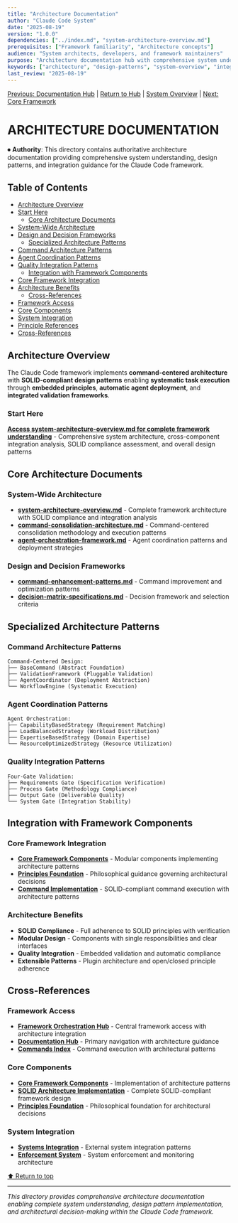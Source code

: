 ```yaml
---
title: "Architecture Documentation"
author: "Claude Code System"
date: "2025-08-19"
version: "1.0.0"
dependencies: ["../index.md", "system-architecture-overview.md"]
prerequisites: ["Framework familiarity", "Architecture concepts"]
audience: "System architects, developers, and framework maintainers"
purpose: "Architecture documentation hub with comprehensive system understanding"
keywords: ["architecture", "design-patterns", "system-overview", "integration"]
last_review: "2025-08-19"
---
```


[Previous: Documentation Hub](../index.md) | [Return to Hub](../index.md) | [System Overview](system-architecture-overview.md) | [Next: Core Framework](../components/core-framework/)

# ARCHITECTURE DOCUMENTATION

⏺ **Authority**: This directory contains authoritative architecture documentation providing comprehensive system understanding, design patterns, and integration guidance for the Claude Code framework.

## Table of Contents
  - [Architecture Overview](#architecture-overview)
- [Start Here](#start-here)
  - [Core Architecture Documents](#core-architecture-documents)
- [System-Wide Architecture](#system-wide-architecture)
- [Design and Decision Frameworks](#design-and-decision-frameworks)
  - [Specialized Architecture Patterns](#specialized-architecture-patterns)
- [Command Architecture Patterns](#command-architecture-patterns)
- [Agent Coordination Patterns](#agent-coordination-patterns)
- [Quality Integration Patterns](#quality-integration-patterns)
  - [Integration with Framework Components](#integration-with-framework-components)
- [Core Framework Integration](#core-framework-integration)
- [Architecture Benefits](#architecture-benefits)
  - [Cross-References](#cross-references)
- [Framework Access](#framework-access)
- [Core Components](#core-components)
- [System Integration](#system-integration)
- [Principle References](#principle-references)
- [Cross-References](#cross-references)

## Architecture Overview

The Claude Code framework implements **command-centered architecture** with **SOLID-compliant design patterns** enabling **systematic task execution** through **embedded principles**, **automatic agent deployment**, and **integrated validation frameworks**.

### Start Here
**[Access system-architecture-overview.md for complete framework understanding](system-architecture-overview.md)** - Comprehensive system architecture, cross-component integration analysis, SOLID compliance assessment, and overall design patterns

## Core Architecture Documents

### System-Wide Architecture
- **[system-architecture-overview.md](system-architecture-overview.md)** - Complete framework architecture with SOLID compliance and integration analysis
- **[command-consolidation-architecture.md](command-consolidation-architecture.md)** - Command-centered consolidation methodology and execution patterns
- **[agent-orchestration-framework.md](agent-orchestration-framework.md)** - Agent coordination patterns and deployment strategies

### Design and Decision Frameworks
- **[command-enhancement-patterns.md](command-enhancement-patterns.md)** - Command improvement and optimization patterns
- **[decision-matrix-specifications.md](decision-matrix-specifications.md)** - Decision framework and selection criteria

## Specialized Architecture Patterns

### Command Architecture Patterns
```
Command-Centered Design:
├── BaseCommand (Abstract Foundation)
├── ValidationFramework (Pluggable Validation)
├── AgentCoordinator (Deployment Abstraction)
└── WorkflowEngine (Systematic Execution)
```

### Agent Coordination Patterns
```
Agent Orchestration:
├── CapabilityBasedStrategy (Requirement Matching)
├── LoadBalancedStrategy (Workload Distribution)
├── ExpertiseBasedStrategy (Domain Expertise)
└── ResourceOptimizedStrategy (Resource Utilization)
```

### Quality Integration Patterns
```
Four-Gate Validation:
├── Requirements Gate (Specification Verification)
├── Process Gate (Methodology Compliance)
├── Output Gate (Deliverable Quality)
└── System Gate (Integration Stability)
```

## Integration with Framework Components

### Core Framework Integration
- **[Core Framework Components](../components/core-framework/)** - Modular components implementing architecture patterns
- **[Principles Foundation](../principles/)** - Philosophical guidance governing architectural decisions
- **[Command Implementation](../../commands/)** - SOLID-compliant command execution with architecture patterns

### Architecture Benefits
- **SOLID Compliance** - Full adherence to SOLID principles with verification
- **Modular Design** - Components with single responsibilities and clear interfaces
- **Quality Integration** - Embedded validation and automatic compliance
- **Extensible Patterns** - Plugin architecture and open/closed principle adherence

## Cross-References

### Framework Access
- **[Framework Orchestration Hub](../../CLAUDE.md)** - Central framework access with architecture integration
- **[Documentation Hub](../index.md)** - Primary navigation with architecture guidance
- **[Commands Index](../../commands/index.md)** - Command execution with architectural patterns

### Core Components
- **[Core Framework Components](../components/core-framework/)** - Implementation of architecture patterns
- **[SOLID Architecture Implementation](../../commands/SOLID_ARCHITECTURE.md)** - Complete SOLID-compliant framework design
- **[Principles Foundation](../principles/)** - Philosophical foundation for architectural decisions

### System Integration
- **[Systems Integration](../SYSTEMS_INTEGRATION.md)** - External system integration patterns
- **[Enforcement System](../enforcement-system-overview.md)** - System enforcement and monitoring architecture

[⬆ Return to top](#architecture-documentation)

---

*This directory provides comprehensive architecture documentation enabling complete system understanding, design pattern implementation, and architectural decision-making within the Claude Code framework.*
